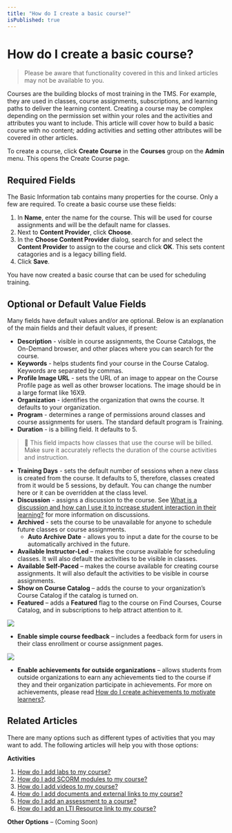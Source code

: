 ```yaml
---
title: "How do I create a basic course?"
isPublished: true
---
```


# How do I create a basic course?

> Please be aware that functionality covered in this and linked articles may not be available to you.
 

Courses are the building blocks of most training in the TMS. For example, they are used in classes, course assignments, subscriptions, and learning paths to deliver the learning content. Creating a course may be complex depending on the permission set within your roles and the activities and attributes you want to include. This article will cover how to build a basic course with no content; adding activities and setting other attributes will be covered in other articles.

To create a course, click **Create Course** in the **Courses** group on the **Admin** menu. This opens the Create Course page.

## Required Fields

The Basic Information tab contains many properties for the course. Only a few are required. To create a basic course use these fields:
1. In **Name**, enter the name for the course. This will be used for course assignments and will be the default name for classes.
1. Next to **Content Provider**, click **Choose**.
1. In the **Choose Content Provider** dialog, search for and select the **Content Provider** to assign to the course and click **OK**. This sets content catagories and is a legacy billing field.
1. Click **Save**.

You have now created a basic course that can be used for scheduling training.

## Optional or Default Value Fields

Many fields have default values and/or are optional.  Below is an explanation of the main fields and their default values, if present:
- **Description** - visible in course assignments, the Course Catalogs, the On-Demand browser, and other places where you can search for the course.
- **Keywords** - helps students find your course in the Course Catalog. Keywords are separated by commas.
- **Profile Image URL** - sets the URL of an image to appear on the Course Profile page as well as other browser locations. The image should be in a large format like 16X9. <!-- Please read **How can I control how a course looks and is found on the On-Demand browser and Course Catalog pages?** (coming soon) for more information on these fields. -->
- **Organization** - identifies the organization that owns the course. It defaults to your organization.
- **Program** - determines a range of permissions around classes and course assignments for users. The standard default program is Training. 
- **Duration** - is a billing field. It defaults to 5.

> :small_blue_diamond: This field impacts how classes that use the course will be billed. Make sure it accurately reflects the duration of the course activities and instruction. 

- **Training Days** - sets the default number of sessions when a new class is created from the course. It defaults to 5, therefore, classes created from it would be 5 sessions, by default. You can change the number here or it can be overridden at the class level.
- **Discussion** - assigns a discussion to the course. See [What is a discussion and how can I use it to increase student interaction in their learning?](/tms/tms-administrators/discussions/what-is-discussion.md) for more information on discussions.
- **Archived** - sets the course to be unavailable for anyone to schedule future classes or course assignments. 
    - **Auto Archive Date** - allows you to input a date for the course to be automatically archived in the future. 
- **Available Instructor-Led** – makes the course available for scheduling classes. It will also default the activities to be visible in classes.
- **Available Self-Paced** – makes the course available for creating course assignments. It will also default the activities to be visible in course assignments.
- **Show on Course Catalog** – adds the course to your organization’s Course Catalog if the catalog is turned on.
- **Featured** – adds a **Featured** flag to the course on Find Courses, Course Catalog, and in subscriptions to help attract attention to it.

![](/tms/images/featured-course.png)

- **Enable simple course feedback** – includes a feedback form for users in their class enrollment or course assignment pages.

![](/tms/images/course-feedback.png)

- **Enable achievements for outside organizations** – allows students from outside organizations to earn any achievements tied to the course if they and their organization participate in achievements. For more on achievements, please read [How do I create achievements to motivate learners?](../miscellaneous/create-achievements-to-motivate-learners.md).

## Related Articles

There are many options such as different types of activities that you may want to add. The following articles will help you with those options:

**Activities**
1. [How do I add labs to my course?](../labs/add-labs.md)
1. [How do I add SCORM modules to my course?](../other-activities/add-scorm.md)
1. [How do I add videos to my course?](../other-activities/add-video.md)
1. [How do I add documents and external links to my course?](../other-activities/add-docs-urls.md)
1. [How do I add an assessment to a course?](../other-activities/add-assessment.md)
1. [How do I add an LTI Resource link to my course?](https://docs.learnondemandsystems.com/tms/tms-administrators/courses-and-activities/overall/lti-activity.md)

**Other Options** – (Coming Soon)
<!--
1. [How do I set prerequisites to a course?]()
1. [How can I add a course to a subscription profile?]()
1. [How can I control how a course looks and is found on the On-Demand browser and Course Catalog pages?]()
1. [What is the Advanced tab on a course profile?]()
-->
